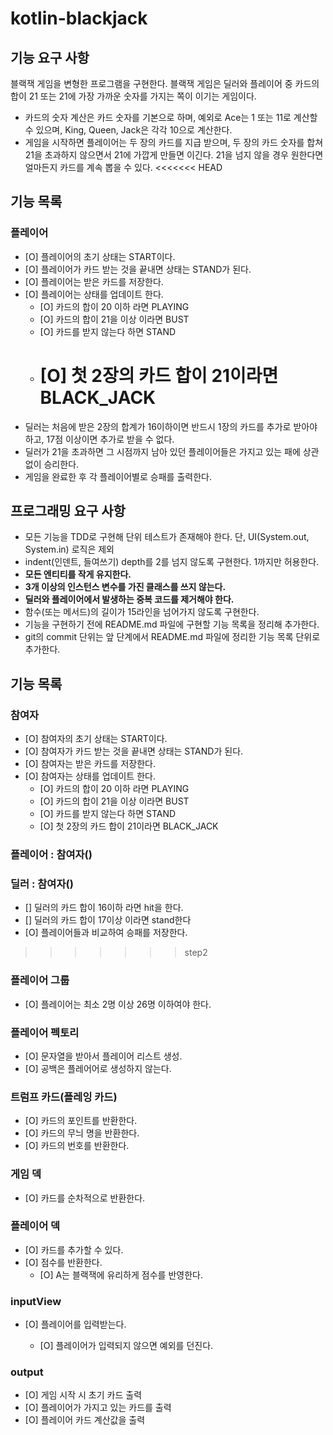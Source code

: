 # kotlin-blackjack

## 기능 요구 사항

블랙잭 게임을 변형한 프로그램을 구현한다. 블랙잭 게임은 딜러와 플레이어 중 카드의 합이 21 또는 21에 가장 가까운 숫자를 가지는 쪽이 이기는 게임이다.

- 카드의 숫자 계산은 카드 숫자를 기본으로 하며, 예외로 Ace는 1 또는 11로 계산할 수 있으며, King, Queen, Jack은 각각 10으로 계산한다.
- 게임을 시작하면 플레이어는 두 장의 카드를 지급 받으며, 두 장의 카드 숫자를 합쳐 21을 초과하지 않으면서 21에 가깝게 만들면 이긴다. 21을 넘지 않을 경우 원한다면 얼마든지 카드를 계속 뽑을 수 있다.
  <<<<<<< HEAD

## 기능 목록

### 플레이어

- [O] 플레이어의 초기 상태는 START이다.
- [O] 플레이어가 카드 받는 것을 끝내면 상태는 STAND가 된다.
- [O] 플레이어는 받은 카드를 저장한다.
- [O] 플레이어는 상태를 업데이트 한다.
    - [O] 카드의 합이 20 이하 라면 PLAYING
    - [O] 카드의 합이 21을 이상 이라면 BUST
    - [O] 카드를 받지 않는다 하면 STAND
    - [O] 첫 2장의 카드 합이 21이라면 BLACK_JACK
      =======
- 딜러는 처음에 받은 2장의 합계가 16이하이면 반드시 1장의 카드를 추가로 받아야 하고, 17점 이상이면 추가로 받을 수 없다.
- 딜러가 21을 초과하면 그 시점까지 남아 있던 플레이어들은 가지고 있는 패에 상관 없이 승리한다.
- 게임을 완료한 후 각 플레이어별로 승패를 출력한다.

## 프로그래밍 요구 사항

- 모든 기능을 TDD로 구현해 단위 테스트가 존재해야 한다. 단, UI(System.out, System.in) 로직은 제외
- indent(인덴트, 들여쓰기) depth를 2를 넘지 않도록 구현한다. 1까지만 허용한다.
- **모든 엔티티를 작게 유지한다.**
- **3개 이상의 인스턴스 변수를 가진 클래스를 쓰지 않는다.**
- **딜러와 플레이어에서 발생하는 중복 코드를 제거해야 한다.**
- 함수(또는 메서드)의 길이가 15라인을 넘어가지 않도록 구현한다.
- 기능을 구현하기 전에 README.md 파일에 구현할 기능 목록을 정리해 추가한다.
- git의 commit 단위는 앞 단계에서 README.md 파일에 정리한 기능 목록 단위로 추가한다.

## 기능 목록

### 참여자

- [O] 참여자의 초기 상태는 START이다.
- [O] 참여자가 카드 받는 것을 끝내면 상태는 STAND가 된다.
- [O] 참여자는 받은 카드를 저장한다.
- [O] 참여자는 상태를 업데이트 한다.
    - [O] 카드의 합이 20 이하 라면 PLAYING
    - [O] 카드의 합이 21을 이상 이라면 BUST
    - [O] 카드를 받지 않는다 하면 STAND
    - [O] 첫 2장의 카드 합이 21이라면 BLACK_JACK

### 플레이어 : 참여자()

### 딜러 : 참여자()

- [] 딜러의 카드 합이 16이하 라면 hit을 한다.
- [] 딜러의 카드 합이 17이상 이라면 stand한다
- [O] 플레이어들과 비교하여 승패를 저장한다.

> > > > > > > step2

### 플레이어 그룹

- [O] 플레이어는 최소 2명 이상 26명 이하여야 한다.

### 플레이어 펙토리

- [O] 문자열을 받아서 플레이어 리스트 생성.
- [O] 공백은 플레어어로 생성하지 않는다.

### 트럼프 카드(플레잉 카드)

- [O] 카드의 포인트를 반환한다.
- [O] 카드의 무늬 명을 반환한다.
- [O] 카드의 번호를 반환한다.

### 게임 덱

- [O] 카드를 순차적으로 반환한다.

### 플레이어 덱

- [O] 카드를 추가할 수 있다.
- [O] 점수를 반환한다.
    - [O] A는 블랙잭에 유리하게 점수를 반영한다.

### inputView

- [O] 플레이어를 입력받는다.

    - [O] 플레이어가 입력되지 않으면 예외를 던진다.

### output

- [O] 게임 시작 시 초기 카드 출력
- [O] 플레이어가 가지고 있는 카드를 출력
- [O] 플레이어 카드 계산값을 출력
